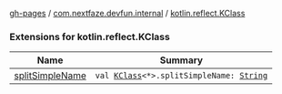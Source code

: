 [gh-pages](../../index.md) / [com.nextfaze.devfun.internal](../index.md) / [kotlin.reflect.KClass](./index.md)

### Extensions for kotlin.reflect.KClass

| Name | Summary |
|---|---|
| [splitSimpleName](split-simple-name.md) | `val `[`KClass`](https://kotlinlang.org/api/latest/jvm/stdlib/kotlin.reflect/-k-class/index.html)`<*>.splitSimpleName: `[`String`](https://kotlinlang.org/api/latest/jvm/stdlib/kotlin/-string/index.html) |
